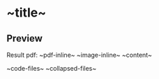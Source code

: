 # ~title~

## Preview
Result pdf: ~pdf-inline~
~image-inline~
~content~

~code-files~
~collapsed-files~
